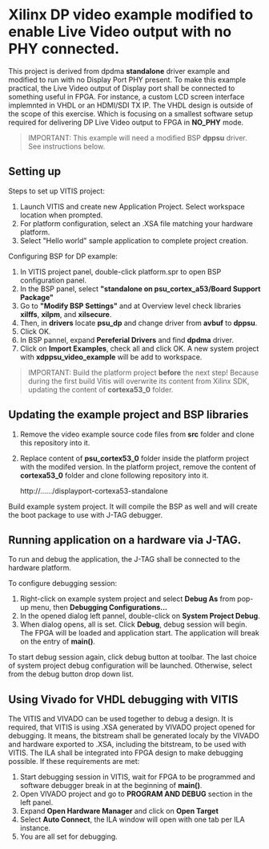 # Xilinx DP video example modified to enable Live Video output with no PHY connected.

This project is derived from dpdma **standalone** driver example and modified to run with no Display Port PHY present.
To make this example practical, the Live Video output of Display port shall be connected to something useful in FPGA. For instance, a custom LCD screen interface implemnted in VHDL or an HDMI/SDI TX IP. The VHDL design is outside of the scope of this exercise. Which is focusing on a smallest software setup required for delivering DP Live Video output to FPGA in **NO_PHY** mode.

>IMPORTANT: This example will need a modified BSP **dppsu** driver. See instructions below.

## Setting up

Steps to set up VITIS project:

1. Launch VITIS and create new Application Project. Select workspace location when prompted.
2. For platform configuration, select an .XSA file matching your hardware platform.
3. Select "Hello world" sample application to complete project creation.

Configuring BSP for DP example:

1. In VITIS project panel, double-click platform.spr to open BSP configuration panel.
2. In the BSP panel, select **"standalone on psu_cortex_a53/Board Support Package"**
3. Go to **"Modify BSP Settings"** and at Overview level check libraries **xilffs**, **xilpm**, and **xilsecure**.
4. Then, in **drivers** locate **psu_dp** and change driver from **avbuf** to **dppsu**.
5. Click OK.
6. In BSP pannel, expand **Pereferial Drivers** and find **dpdma** driver.
7. Click on **Import Examples**, check all and click OK. A new system project with **xdppsu_video_example** will be add to workspace.

>IMPORTANT: Build the platform project **before** the next step! Because during the first build Vitis will overwrite its content from Xilinx SDK, updating the content of **cortexa53_0** folder. 

## Updating the example project and BSP libraries

1. Remove the video example source code files from **src** folder and clone this repository into it.
2. Replace content of **psu_cortex53_0** folder inside the platform project with the modifed version. In the platform project, remove the content of **cortexa53_0** folder and clone following repository into it.

    http://....../displayport-cortexa53-standalone

Build example system project. It will compile the BSP as well and will create the boot package to use with J-TAG debugger.

## Running application on a hardware via J-TAG.

To run and debug the application, the J-TAG shall be connected to the hardware platform.

To configure debugging session:

1. Right-click on example system project and select **Debug As** from pop-up menu, then **Debugging Configurations...**
2. In the opened dialog left pannel, double-click on **System Project Debug**.
3. When dialog opens, all is set. Click **Debug**, debug session will begin. The FPGA will be loaded and application start. The application will break on the entry of **main()**.

To start debug session again, click debug button at toolbar. The last choice of system project debug configuration will be launched. Otherwise, select from the debug button drop down list.

## Using Vivado for VHDL debugging with VITIS

The VITIS and VIVADO can be used together to debug a design. It is required, that VITIS is using .XSA generated by VIVADO project opened for debugging. It means, the bitstream shall be generated localy by the VIVADO and hardware exported to .XSA, including the bitstream, to be used with VITIS. The ILA shall be integrated into FPGA design to make debugging possible. If these requirements are met:

1. Start debugging session in VITIS, wait for FPGA to be programmed and software debugger break in at the beginning of **main()**.
2. Open VIVADO project and go to **PROGRAM AND DEBUG** section in the left panel.
3. Expand **Open Hardware Manager** and click on **Open Target**
4. Select **Auto Connect**, the ILA window will open with one tab per ILA instance. 
5. You are all set for debugging.

